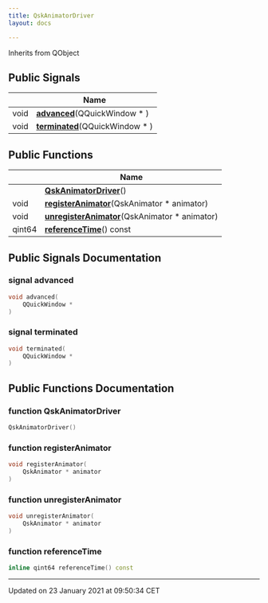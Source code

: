 ```yaml
---
title: QskAnimatorDriver
layout: docs

---
```





Inherits from QObject

## Public Signals

|                | Name           |
| -------------- | -------------- |
| void | **[advanced](/docs/classes/class_qsk_animator_driver/#signal-advanced)**(QQuickWindow * ) |
| void | **[terminated](/docs/classes/class_qsk_animator_driver/#signal-terminated)**(QQuickWindow * ) |

## Public Functions

|                | Name           |
| -------------- | -------------- |
| | **[QskAnimatorDriver](/docs/classes/class_qsk_animator_driver/#function-qskanimatordriver)**() |
| void | **[registerAnimator](/docs/classes/class_qsk_animator_driver/#function-registeranimator)**(QskAnimator * animator) |
| void | **[unregisterAnimator](/docs/classes/class_qsk_animator_driver/#function-unregisteranimator)**(QskAnimator * animator) |
| qint64 | **[referenceTime](/docs/classes/class_qsk_animator_driver/#function-referencetime)**() const |

## Public Signals Documentation

### signal advanced

```cpp
void advanced(
    QQuickWindow * 
)
```


### signal terminated

```cpp
void terminated(
    QQuickWindow * 
)
```


## Public Functions Documentation

### function QskAnimatorDriver

```cpp
QskAnimatorDriver()
```


### function registerAnimator

```cpp
void registerAnimator(
    QskAnimator * animator
)
```


### function unregisterAnimator

```cpp
void unregisterAnimator(
    QskAnimator * animator
)
```


### function referenceTime

```cpp
inline qint64 referenceTime() const
```


-------------------------------

Updated on 23 January 2021 at 09:50:34 CET